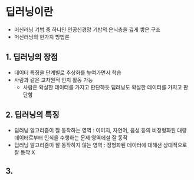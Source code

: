 # 딥러닝이란
- 머신러닝 기법 중 하나인 인공신경망 기밥의 은닉층을 깊게 쌓은 구조
- 머신러닝의 한가지 방법론

## 1. 딥러닝의 장점
- 데이터 특징을 단계별로 추상화를 높여가면서 학습
- 사람과 같은 고차원적 인지 활동 가능
    - 사람은 확실한 데이터를 가지고 판단하듯 딥러닝도 확실한 데이터를 가지고 판단함

## 2. 딥러닝의 특징
- 딥러닝 알고리즘이 잘 동작하는 영역 : 이미지, 자연어, 음성 등의 비정형화된 대량 데이터로부터 인식을 수행하는 문제 영역에설 잘 동작
- 딥러닝 알고리즘이 잘 동작하지 않는 영역 : 정형화된 데이터에 대해선 상대적으로 잘 동작 X

## 3.